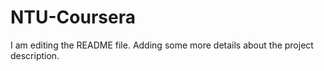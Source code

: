 # NTU-Coursera

I am editing the README file. Adding some more details about the project description.
